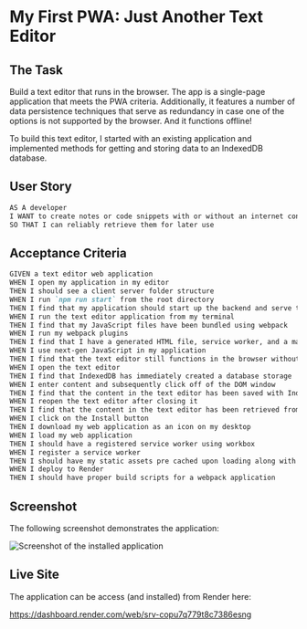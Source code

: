 # My First PWA: Just Another Text Editor

## The Task

Build a text editor that runs in the browser. The app is a single-page application that meets the PWA criteria.
Additionally, it features a number of data persistence techniques that serve as redundancy in case one of the options is not supported by the browser.
And it functions offline!

To build this text editor, I started with an existing application and implemented methods for getting and storing data to an IndexedDB database.

## User Story

```md
AS A developer
I WANT to create notes or code snippets with or without an internet connection
SO THAT I can reliably retrieve them for later use
```

## Acceptance Criteria

```md
GIVEN a text editor web application
WHEN I open my application in my editor
THEN I should see a client server folder structure
WHEN I run `npm run start` from the root directory
THEN I find that my application should start up the backend and serve the client
WHEN I run the text editor application from my terminal
THEN I find that my JavaScript files have been bundled using webpack
WHEN I run my webpack plugins
THEN I find that I have a generated HTML file, service worker, and a manifest file
WHEN I use next-gen JavaScript in my application
THEN I find that the text editor still functions in the browser without errors
WHEN I open the text editor
THEN I find that IndexedDB has immediately created a database storage
WHEN I enter content and subsequently click off of the DOM window
THEN I find that the content in the text editor has been saved with IndexedDB
WHEN I reopen the text editor after closing it
THEN I find that the content in the text editor has been retrieved from our IndexedDB
WHEN I click on the Install button
THEN I download my web application as an icon on my desktop
WHEN I load my web application
THEN I should have a registered service worker using workbox
WHEN I register a service worker
THEN I should have my static assets pre cached upon loading along with subsequent pages and static assets
WHEN I deploy to Render
THEN I should have proper build scripts for a webpack application
```

## Screenshot

The following screenshot demonstrates the application:

![Screenshot of the installed application](./assets/images/screenshot.png)

## Live Site

The application can be access (and installed) from Render here:

https://dashboard.render.com/web/srv-copu7q779t8c7386esng
